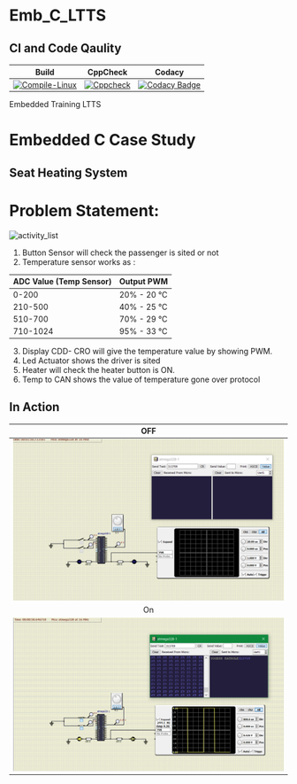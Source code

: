 # Emb_C_LTTS
## CI and Code Qaulity
|Build|CppCheck|Codacy|
|:--:|:--:|:--:|
[![Compile-Linux](https://github.com/Yogendraman/Emb_C_LTT/actions/workflows/complie.yml/badge.svg)](https://github.com/Yogendraman/Emb_C_LTT/actions/workflows/complie.yml)|[![Cppcheck](https://github.com/Yogendraman/Emb_C_LTT/actions/workflows/cpp.yml/badge.svg)](https://github.com/Yogendraman/Emb_C_LTT/actions/workflows/cpp.yml)|[![Codacy Badge](https://api.codacy.com/project/badge/Grade/eb23952f20cc4cabb50371d4ac6f0247)](https://app.codacy.com/gh/Yogendraman/Emb_C_LTT?utm_source=github.com&utm_medium=referral&utm_content=Yogendraman/Emb_C_LTT&utm_campaign=Badge_Grade_Settings)|



Embedded Training LTTS
# Embedded C Case Study
Seat Heating System
-----------------
# Problem Statement: 
![activity_list](https://github.com/Yogendraman/Emb_C_LTTS/blob/main/Simulation/activity_list.png)
1. Button Sensor will check the passenger is sited or not
2. Temperature sensor works as :

ADC Value (Temp Sensor)| Output PWM
----------|----------
0-200 | 20% - 20 °C
210-500 | 40% - 25 °C
510-700 | 70% - 29 °C
710-1024 | 95% - 33 °C

3. Display CDD- CRO will give the temperature value by 
showing PWM.
4. Led Actuator shows the driver is sited 
5. Heater will check the heater button is ON.
6. Temp to CAN shows the value of temperature gone 
over protocol
## In Action

|OFF|
|:--:|
|![OFF](Simulation/activity4-off.PNG)|
|On|
|![ON](Simulation/activity4-on.PNG)|
